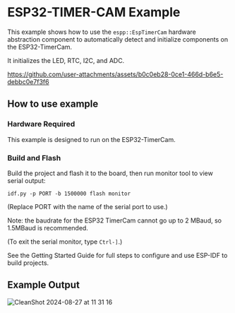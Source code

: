 # ESP32-TIMER-CAM Example

This example shows how to use the `espp::EspTimerCam` hardware abstraction
component to automatically detect and initialize components on the
ESP32-TimerCam.

It initializes the LED, RTC, I2C, and ADC.

https://github.com/user-attachments/assets/b0c0eb28-0ce1-466d-b6e5-debbc0e7f3f6

## How to use example

### Hardware Required

This example is designed to run on the ESP32-TimerCam.

### Build and Flash

Build the project and flash it to the board, then run monitor tool to view
serial output:

```
idf.py -p PORT -b 1500000 flash monitor
```

(Replace PORT with the name of the serial port to use.)

Note: the baudrate for the ESP32 TimerCam cannot go up to 2 MBaud, so 1.5MBaud
is recommended.

(To exit the serial monitor, type ``Ctrl-]``.)

See the Getting Started Guide for full steps to configure and use ESP-IDF to build projects.

## Example Output

![CleanShot 2024-08-27 at 11 31 16](https://github.com/user-attachments/assets/9c3ebe48-af46-4021-afab-6235870eddf4)
